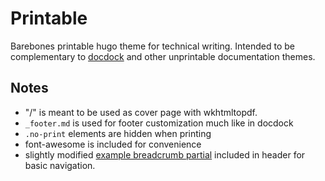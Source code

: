 # Printable

Barebones printable hugo theme for technical writing. Intended to be
complementary to [docdock](https://github.com/vjeantet/hugo-theme-docdock) and
other unprintable documentation themes.

## Notes

- "/" is meant to be used as cover page with wkhtmltopdf.
- `_footer.md` is used for footer customization much like in docdock
- `.no-print` elements are hidden when printing
- font-awesome is included for convenience
- slightly modified [example breadcrumb partial](https://gohugo.io/content-management/sections/#example-breadcrumb-navigation) included in header for basic navigation. 
